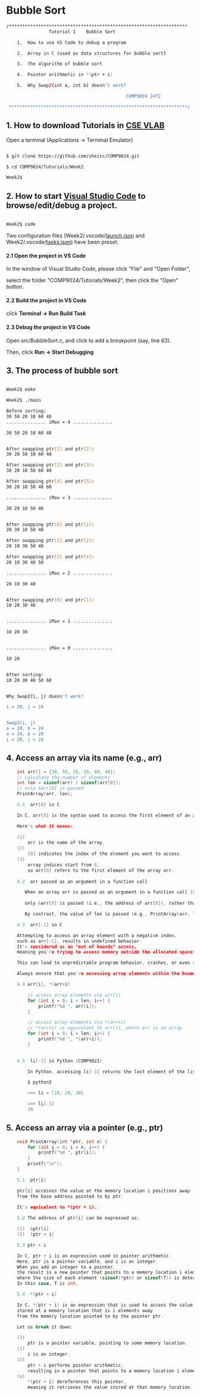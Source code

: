 # Bubble Sort

``` sh
/*******************************************************************
                Tutorial 1    Bubble Sort

    1.  How to use VS Code to debug a program

    2.  Array in C (used as data structures for bubble sort)

    3.  The algorithm of bubble sort

    4.  Pointer arithmetic in *(ptr + i)

    5.  Why Swap2(int a, int b) doesn't work?

                                             COMP9024 24T2

 *******************************************************************/
``` 

## 1. How to download Tutorials in [CSE VLAB](https://vlabgateway.cse.unsw.edu.au/)

Open a terminal (Applications -> Terminal Emulator)

```sh

$ git clone https://github.com/sheisc/COMP9024.git

$ cd COMP9024/Tutorials/Week2

Week2$ 

```


## 2. How to start [Visual Studio Code](https://code.visualstudio.com/) to browse/edit/debug a project.


```sh

Week2$ code

```

Two configuration files (Week2/.vscode/[launch.json](https://code.visualstudio.com/docs/cpp/launch-json-reference) and Week2/.vscode/[tasks.json](https://code.visualstudio.com/docs/editor/tasks)) have been preset.



#### 2.1 Open the project in VS Code

In the window of Visual Studio Code, please click "File" and "Open Folder",

select the folder "COMP9024/Tutorials/Week2", then click the "Open" button.


#### 2.2 Build the project in VS Code

click **Terminal -> Run Build Task**


#### 2.3 Debug the project in VS Code

Open src/BubbleSort.c, and click to add a breakpoint (say, line 63).

Then, click **Run -> Start Debugging**


## 3. The process of bubble sort

``` sh

Week2$ make

Week2$ ./main

Before sorting:
30 50 20 10 60 40 
............... iMax = 4 ...............

30 50 20 10 60 40 


After swapping ptr[1] and ptr[2]:
30 20 50 10 60 40 

After swapping ptr[2] and ptr[3]:
30 20 10 50 60 40 

After swapping ptr[4] and ptr[5]:
30 20 10 50 40 60 

............... iMax = 3 ...............

30 20 10 50 40 


After swapping ptr[0] and ptr[1]:
20 30 10 50 40 

After swapping ptr[1] and ptr[2]:
20 10 30 50 40 

After swapping ptr[3] and ptr[4]:
20 10 30 40 50 

............... iMax = 2 ...............

20 10 30 40 


After swapping ptr[0] and ptr[1]:
10 20 30 40 


............... iMax = 1 ...............

10 20 30 


............... iMax = 0 ...............

10 20 


After sorting:
10 20 30 40 50 60 


Why Swap2(i, j) doesn't work?

i = 20, j = 24


Swap2(i, j)
a = 20, b = 24
a = 24, b = 20
i = 20, j = 24


```


## 4. Access an array via its name (e.g., arr)
``` C
    int arr[] = {30, 50, 20, 10, 60, 40};
    // calculate the number of elements
    int len = sizeof(arr) / sizeof(arr[0]);
    // only &arr[0] is passed  
    PrintArray(arr, len);

    4.1  arr[0] in C

    In C, arr[0] is the syntax used to access the first element of an array arr.

    Here's what it means:
    
    (1)
        arr is the name of the array.
    (2)
        [0] indicates the index of the element you want to access.
    (3)
        array indices start from 0, 
        so arr[0] refers to the first element of the array arr.
    
    4.2  arr passed as an argument in a function call

       When an array arr is passed as an argument in a function call (say, PrintArray(arr, len)), 
       
       only &arr[0] is passed (i.e., the address of arr[0]), rather than the value of the whole array arr.  

       By contrast, the value of len is passed (e.g., PrintArray(arr, len)).

    4.3  arr[-1] in C

    Attempting to access an array element with a negative index, 
    such as arr[-1], results in undefined behavior. 
    It's considered as an "out of bounds" access, 
    meaning you're trying to access memory outside the allocated space for the array. 

    This can lead to unpredictable program behavior, crashes, or even security vulnerabilities. 

    Always ensure that you're accessing array elements within the bounds of the array.    

    4.4 arr[i], *(arr+i)

        // access array elements via arr[i] 
        for (int i = 0; i < len; i++) {
            printf("%d ", arr[i]);
        }

        // access array elements via *(arr+i)
        // *(arr+i) is equivalent to arr[i], where arr is an array
        for (int i = 0; i < len; i++) {
            printf("%d ", *(arr+i));
        }
            

    4.5  li[-1] in Python (COMP9021)

        In Python, accessing li[-1] returns the last element of the list. 

        $ python3

        >>> li = [10, 20, 30]

        >>> li[-1]
        30
```


## 5. Access an array via a pointer (e.g., ptr)

```C
    void PrintArray(int *ptr, int n) {
        for (int i = 0; i < n; i++) {
            printf("%d ", ptr[i]);
        }
        printf("\n");
    }

    5.1  ptr[i]

    ptr[i] accesses the value at the memory location i positions away 
    from the base address pointed to by ptr.
    
    It's equivalent to *(ptr + i).       

    5.2 The address of ptr[i] can be expressed as:

    (1)  &ptr[i]
    (2)  (ptr + i)

    5.3 ptr + i

    In C, ptr + i is an expression used in pointer arithmetic. 
    Here, ptr is a pointer variable, and i is an integer. 
    When you add an integer to a pointer, 
    the result is a new pointer that points to a memory location i elements away from the original location, 
    where the size of each element (sizeof(*ptr) or sizeof(T)) is determined by the type of the pointer (T *).
    In this case, T is int.    

    5.4  *(ptr + i)

    In C, *(ptr + i) is an expression that is used to access the value 
    stored at a memory location that is i elements away 
    from the memory location pointed to by the pointer ptr.

    Let us break it down:

    (1)
        ptr is a pointer variable, pointing to some memory location.
    (2)
        i is an integer.
    (3)
        ptr + i performs pointer arithmetic, 
        resulting in a pointer that points to a memory location i elements away from the original location.
    (4)
        *(ptr + i) dereferences this pointer, 
        meaning it retrieves the value stored at that memory location.

```
